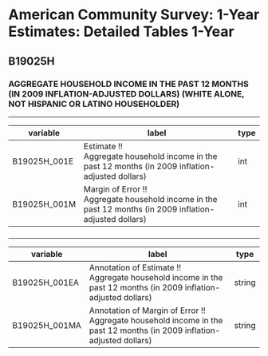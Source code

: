 # American Community Survey: 1-Year Estimates: Detailed Tables 1-Year

## B19025H

### AGGREGATE HOUSEHOLD INCOME IN THE PAST 12 MONTHS (IN 2009 INFLATION-ADJUSTED DOLLARS) (WHITE ALONE, NOT HISPANIC OR LATINO HOUSEHOLDER)

___

| variable | label | type |
| ----- | ----- | ----- |
| B19025H_001E | Estimate !!<br>Aggregate household income in the past 12 months (in 2009 inflation-adjusted dollars) | int |
| B19025H_001M | Margin of Error !!<br>Aggregate household income in the past 12 months (in 2009 inflation-adjusted dollars) | int |
### 

___

| variable | label | type |
| ----- | ----- | ----- |
| B19025H_001EA | Annotation of Estimate !!<br>Aggregate household income in the past 12 months (in 2009 inflation-adjusted dollars) | string |
| B19025H_001MA | Annotation of Margin of Error !!<br>Aggregate household income in the past 12 months (in 2009 inflation-adjusted dollars) | string |

